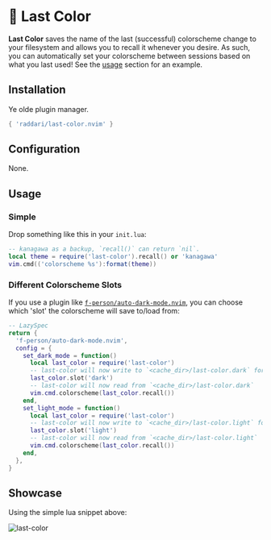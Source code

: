 # 🎨 Last Color
**Last Color** saves the name of the last (successful) colorscheme change to your filesystem and allows you to recall it whenever you desire. As such, you can automatically set your colorscheme between sessions based on what you last used! See the [usage](#usage) section for an example.

## Installation
Ye olde plugin manager.
```lua
{ 'raddari/last-color.nvim' }
```

## Configuration
None.

## Usage
### Simple
Drop something like this in your `init.lua`:
```lua
-- kanagawa as a backup, `recall()` can return `nil`.
local theme = require('last-color').recall() or 'kanagawa'
vim.cmd(('colorscheme %s'):format(theme))
```
### Different Colorscheme Slots
If you use a plugin like [`f-person/auto-dark-mode.nvim`](https://github.com/f-person/auto-dark-mode.nvim), you can choose which 'slot' the colorscheme will save to/load from:
```lua
-- LazySpec
return {
  'f-person/auto-dark-mode.nvim',
  config = {
    set_dark_mode = function()
      local last_color = require('last-color')
      -- last-color will now write to `<cache_dir>/last-color.dark` for any subsequent `colorscheme` commands
      last_color.slot('dark')
      -- last-color will now read from `<cache_dir>/last-color.dark`
      vim.cmd.colorscheme(last_color.recall())
    end,
    set_light_mode = function()
      local last_color = require('last-color')
      -- last-color will now write to `<cache_dir>/last-color.light` for any subsequent `colorscheme` commands
      last_color.slot('light')
      -- last-color will now read from `<cache_dir>/last-color.light`
      vim.cmd.colorscheme(last_color.recall())
    end,
  },
}
```

## Showcase
Using the simple lua snippet above:

![last-color](https://user-images.githubusercontent.com/25364469/189385514-563ca684-41c9-42db-a2a6-12921f4f3095.gif)
